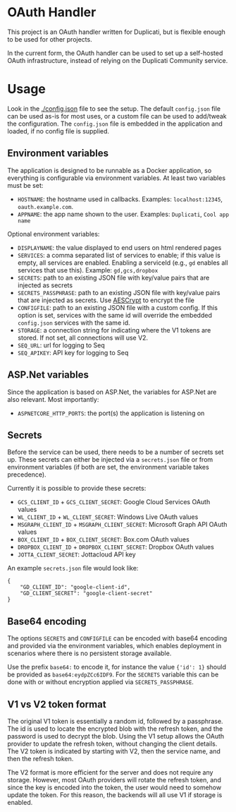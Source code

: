 # OAuth Handler
This project is an OAuth handler written for Duplicati, but is flexible enough to be used for other projects.

In the current form, the OAuth handler can be used to set up a self-hosted OAuth infrastructure, instead of relying on the Duplicati Community service.

# Usage

Look in the [./config.json](./config.json) file to see the setup. The default `config.json` file can be used as-is for most uses, or a custom file can be used to add/tweak the configuration. The `config.json` file is embedded in the application and loaded, if no config file is supplied.

## Environment variables

The application is designed to be runnable as a Docker application, so everything is configurable via environment variables. At least two variables must be set:

- `HOSTNAME`: the hostname used in callbacks. Examples: `localhost:12345`, `oauth.example.com`.
- `APPNAME`: the app name shown to the user. Examples: `Duplicati`, `Cool app name`

Optional environment variables:

- `DISPLAYNAME`: the value displayed to end users on html rendered pages
- `SERVICES`: a comma separated list of services to enable; if this value is empty, all services are enabled. Enabling a serviceId (e.g., `gd` enables all services that use this). Example: `gd,gcs,dropbox`
- `SECRETS`: path to an existing JSON file with key/value pairs that are injected as secrets
- `SECRETS_PASSPHRASE`: path to an existing JSON file with key/value pairs that are injected as secrets. Use [AESCrypt](https://www.aescrypt.com) to encrypt the file
- `CONFIGFILE`: path to an existing JSON file with a custom config. If this option is set, services with the same id will override the embedded `config.json` services with the same id.
- `STORAGE`: a connection string for indicating where the V1 tokens are stored. If not set, all connections will use V2.
- `SEQ_URL`: url for logging to Seq
- `SEQ_APIKEY`: API key for logging to Seq

## ASP.Net variables

Since the application is based on ASP.Net, the variables for ASP.Net are also relevant. Most importantly:

- `ASPNETCORE_HTTP_PORTS`: the port(s) the application is listening on

## Secrets

Before the service can be used, there needs to be a number of secrets set up. These secrets can either be injected via a `secrets.json` file or from environment variables (if both are set, the environment variable takes precedence).

Currently it is possible to provide these secrets:
- `GCS_CLIENT_ID` + `GCS_CLIENT_SECRET`: Google Cloud Services OAuth values
- `WL_CLIENT_ID` + `WL_CLIENT_SECRET`: Windows Live OAuth values
- `MSGRAPH_CLIENT_ID` + `MSGRAPH_CLIENT_SECRET`: Microsoft Graph API OAuth values
- `BOX_CLIENT_ID` + `BOX_CLIENT_SECRET`: Box.com OAuth values
- `DROPBOX_CLIENT_ID` + `DROPBOX_CLIENT_SECRET`: Dropbox OAuth values
- `JOTTA_CLIENT_SECRET`: Jottacloud API key

An example `secrets.json` file would look like:
```
{
    "GD_CLIENT_ID": "google-client-id",
    "GD_CLIENT_SECRET": "google-client-secret"
}
```

## Base64 encoding
The options `SECRETS` and `CONFIGFILE` can be encoded with base64 encoding and provided via the environment variables, which enables deployment in scenarios where there is no persistent storage available.

Use the prefix `base64:` to encode it, for instance the value `{'id': 1}` should be provided as `base64:eydpZCc6IDF9`.
For the `SECRETS` variable this can be done with or without encryption applied via `SECRETS_PASSPHRASE`.

## V1 vs V2 token format

The original V1 token is essentially a random id, followed by a passphrase. The id is used to locate the encrypted blob with the refresh token, and the password is used to decrypt the blob. Using the V1 setup allows the OAuth provider to update the refresh token, without changing the client details. The V2 token is indicated by starting with V2, then the service name, and then the refresh token.

The V2 format is more efficient for the server and does not require any storage. However, most OAuth providers will rotate the refresh token, and since the key is encoded into the token, the user would need to somehow update the token. For this reason, the backends will all use V1 if storage is enabled.